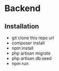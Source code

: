 # Backend
 
## Installation

- git clone this repo url
- composer install
- npm install
- php artisan migrate
- php artisan db:seed
- npm run